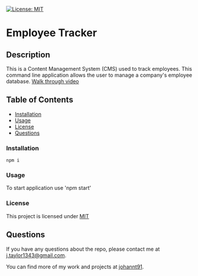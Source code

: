 [![License: MIT](https://img.shields.io/badge/License-MIT-yellow.svg)](https://opensource.org/licenses/MIT)

  # Employee Tracker

  ## Description

  This is a Content Management System (CMS) used to track employees. This command line application allows the user to  manage a company's employee database.
  [Walk through video](https://drive.google.com/file/d/1KCMuA-kymAaO_n1Lp_3pgbVJgtAQanhz/view)
  
  ## Table of Contents

  * [Installation](#installation)
  * [Usage](#usage)
  * [License](#license)
  * [Questions](#questions)

  ### Installation
  
  ```
  npm i
  ```

  ### Usage

  To start application use 'npm start'

  ### License
  This project is licensed under [MIT](https://opensource.org/licenses/MIT)


  


  ## Questions
  
  If you have any questions about the repo, please contact me at j.taylor1343@gmail.com.

  You can find more of my work and projects at [johannt91](https://github.com/johannt91).

